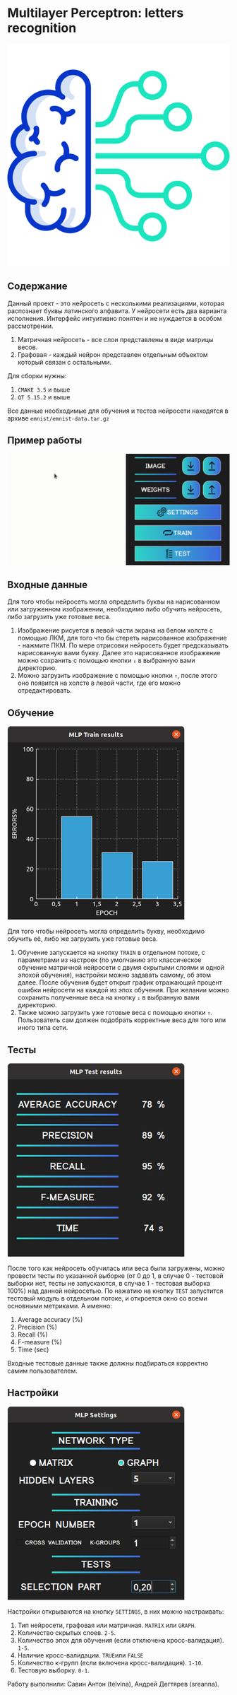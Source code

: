 # Multilayer Perceptron: letters recognition

![logo](./src/images/icon.png)

## Содержание

Данный проект - это нейросеть с несколькими реализациями, которая распознает буквы латинского алфавита.
У нейросети есть два варианта исполнения. Интерфейс интуитивно понятен и не нуждается в особом рассмотрении.
1. Матричная нейросеть - все слои представлены в виде матрицы весов.
2. Графовая - каждый нейрон представлен отдельным объектом который связан с остальными.

Для сборки нужны:
1. `CMAKE 3.5` и выше
2. `QT 5.15.2` и выше

Все данные необходимые для обучения и тестов нейросети находятся в архиве `emnist/emnist-data.tar.gz`

## Пример работы

![preview](./src/images/preview.gif)
    
## Входные данные

Для того чтобы нейросеть могла определить буквы на нарисованном или загруженном изображении, необходимо либо обучить
нейросеть, либо загрузить уже готовые веса.
1. Изображение рисуется  в левой части экрана на белом холсте с помощью ЛКМ, для того что бы стереть
 нарисованное изображение - нажмите ПКМ. По мере отрисовки нейросеть будет предсказывать нарисованную вами букву.
 Далее это нарисованное изображение можно сохранить с помощью кнопки `↓` в выбранную вами директорию.
2. Можно загрузить изображение с помощью кнопки `↑`, после этого оно появится на холсте в левой части,
  где его можно отредактировать.

## Обучение

![train](./src/images/train.png)

Для того чтобы нейросеть могла определить букву, необходимо обучить её, либо же загрузить уже готовые веса.

1. Обучение запускается на кнопку `TRAIN` в отдельном потоке, с параметрами из настроек (по умолчанию это классическое 
обучение матричной нейросети с двумя скрытыми слоями и одной эпохой обучения), настройки можно задавать самому,
об этом далее. После обучения будет открыт график отражающий процент ошибки нейросети на каждой из эпох обучения.
При желании можно сохранить полученные веса на кнопку  `↓` в выбранную вами директорию.
2. Также можно загрузить уже готовые веса c помощью кнопки `↑`. Пользователь сам должен подобрать корректные веса
для того или иного типа сети.

## Тесты

![test](./src/images/test.png)

После того как нейросеть обучилась или веса были загружены, можно провести тесты по указанной выборке
(от 0 до 1, в случае 0 - тестовой выборки нет, тесты не запускаются, в случае 1 - тестовая выборка 100%)
над данной нейросетью.
По нажатию на кнопку `TEST` запустится тестовый модуль в отдельном потоке, и откроется окно со всеми основными 
метриками. А именно:
1. Average accuracy (%)
2. Precision (%)
3. Recall (%)
4. F-measure (%)
5. Time (sec)

Входные тестовые данные также должны подбираться корректно самим пользователем.

## Настройки 

![settings](./src/images/settings.png)

Настройки открываются на кнопку `SETTINGS`, в них можно настраивать:
1. Тип нейросети, графовая или матричная. `MATRIX` или `GRAPH`.
2. Количество скрытых слоев. `2-5`.
3. Количество эпох для обучения (если отключена кросс-валидация). `1-5`.
4. Наличие кросс-валидации. `TRUE`или `FALSE`
5. Количество к-групп (если включена кросс-валидация). `1-10`.
6. Тестовую выборку. `0-1`.

Работу выполнили: Савин Антон (telvina), Андрей Дегтярев (sreanna).
